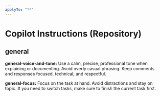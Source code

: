 ```yaml
---
applyTo: "**"
---
```


# Copilot Instructions (Repository)

## general

**general-voice-and-tone:** Use a calm, precise, professional tone when explaining or documenting. Avoid overly casual
phrasing. Keep comments and responses focused, technical, and respectful.

**general-focus:** Focus on the task at hand. Avoid distractions and stay on topic.
If you need to switch tasks, make sure to finish the current task first.


